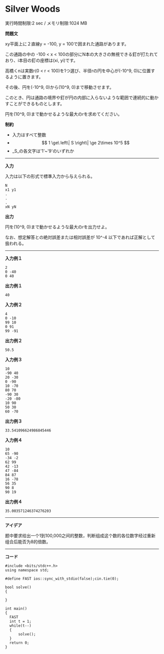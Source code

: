# Silver Woods #
実行時間制限:2 sec / メモリ制限:1024 MB

**問題文**

xy平面上に２直線y = -100, y = 100で囲まれた通路があります。

この通路の中の -100 < x < 100の部分にN本の大きさの無視できる釘が打たれており、i本目の釘の座標は(xi, yi)です。

高橋くnは実数r(0 < r < 100)を1つ選び、半径rの円を中心が(-10^9, 0)に位置するように置きます。

その後、円を(-10^9, 0)から(10^9, 0)まで移動させます。

このとき、円は通路の境界や釘が円の内部に入らないような範囲で連続的に動かすことができるものとします。

円を(10^9, 0)まで動かせるような最大のrを求めてください。

**制約**
+ 入力はすべて整数
+ $$ 
1 \ge\ left\| S \right\| \ge 2\times 10^5 
$$
+ _S_の各文字は'1'~'9'のいずれか

___
**入力**

入力は以下の形式で標準入力から与えられる。

```
N
x1 y1
.
.
.
xN yN
```

**出力**

円を(10^9, 0)まで動かせるような最大のrを出力せよ。

なお、想定解答との絶対誤差または相対誤差が 10^-4 以下であれば正解として扱われる。

___
**入力例１**

```
2
0 -40
0 40
```

**出力例１**

```
40
```

**入力例２**

```
4
0 -10
99 10
0 91
99 -91
```

**出力例２**

```
50.5
```

**入力例３**

```
10
-90 40
20 -30
0 -90
10 -70
80 70
-90 30
-20 -80
10 90
50 30
60 -70
```

**出力例３**

```
33.541096624986845446
```
**入力例４**

```
10
65 -90
-34 -2
62 99
42 -13
47 -84
84 87
16 -78
56 35
90 8
90 19
```

**出力例４**

```
35.003571246374276203
```
____

**アイデア**

题中要求给出一个1到100,000之间的整数，判断组成这个数的各位数字经过重新组合后能否为8的倍数。


____
**コード**

```
#include <bits/stdc++.h>
using namespace std;

#define FAST ios::sync_with_stdio(false);cin.tie(0);

bool solve()
{
  
}

int main()
{
  FAST
  int t = 1;
  while(t--)
  {
      solve();
  }
  return 0;
}
```
